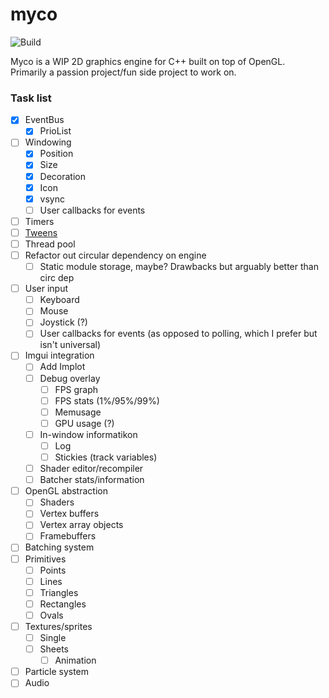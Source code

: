 # myco

![Build](https://github.com/bo-fey/myco/actions/workflows/main.yml/badge.svg)

Myco is a WIP 2D graphics engine for C++ built on top of OpenGL.<br>
Primarily a passion project/fun side project to work on.

### Task list
- [x] EventBus
  - [x] PrioList 
- [ ] Windowing
  - [x] Position
  - [x] Size
  - [x] Decoration
  - [x] Icon
  - [x] vsync
  - [ ] User callbacks for events
- [ ] Timers
- [ ] [Tweens](https://easings.net/) 
- [ ] Thread pool
- [ ] Refactor out circular dependency on engine
  - [ ] Static module storage, maybe? Drawbacks but arguably better than circ dep
- [ ] User input
  - [ ] Keyboard
  - [ ] Mouse
  - [ ] Joystick (?)
  - [ ] User callbacks for events (as opposed to polling, which I prefer but isn't universal)
- [ ] Imgui integration
  - [ ] Add Implot
  - [ ] Debug overlay
    - [ ] FPS graph
    - [ ] FPS stats (1%/95%/99%)
    - [ ] Memusage
    - [ ] GPU usage (?)
  - [ ] In-window informatikon
    - [ ] Log 
    - [ ] Stickies (track variables)
  - [ ] Shader editor/recompiler
  - [ ] Batcher stats/information
- [ ] OpenGL abstraction
  - [ ] Shaders
  - [ ] Vertex buffers
  - [ ] Vertex array objects
  - [ ] Framebuffers
- [ ] Batching system
- [ ] Primitives
  - [ ] Points
  - [ ] Lines
  - [ ] Triangles
  - [ ] Rectangles
  - [ ] Ovals
- [ ] Textures/sprites
  - [ ] Single
  - [ ] Sheets
    - [ ] Animation
- [ ] Particle system
- [ ] Audio
